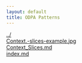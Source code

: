 ```yaml
---
layout: default
title: ODPA Patterns
---
```

  
[../](../)  
[Context.-slices-example.jpg](./Context.-slices-example.jpg)  
[Context_Slices.md](./Context_Slices.md)  
[index.md](./index.md)  
